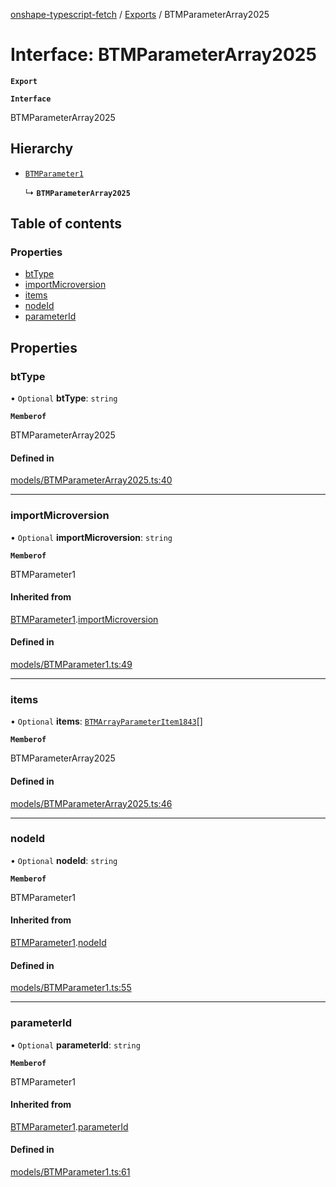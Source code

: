 [onshape-typescript-fetch](../README.md) / [Exports](../modules.md) / BTMParameterArray2025

# Interface: BTMParameterArray2025

**`Export`**

**`Interface`**

BTMParameterArray2025

## Hierarchy

- [`BTMParameter1`](BTMParameter1.md)

  ↳ **`BTMParameterArray2025`**

## Table of contents

### Properties

- [btType](BTMParameterArray2025.md#bttype)
- [importMicroversion](BTMParameterArray2025.md#importmicroversion)
- [items](BTMParameterArray2025.md#items)
- [nodeId](BTMParameterArray2025.md#nodeid)
- [parameterId](BTMParameterArray2025.md#parameterid)

## Properties

### btType

• `Optional` **btType**: `string`

**`Memberof`**

BTMParameterArray2025

#### Defined in

[models/BTMParameterArray2025.ts:40](https://github.com/toebes/onshape-typescript-fetch/blob/3e11ae1/models/BTMParameterArray2025.ts#L40)

___

### importMicroversion

• `Optional` **importMicroversion**: `string`

**`Memberof`**

BTMParameter1

#### Inherited from

[BTMParameter1](BTMParameter1.md).[importMicroversion](BTMParameter1.md#importmicroversion)

#### Defined in

[models/BTMParameter1.ts:49](https://github.com/toebes/onshape-typescript-fetch/blob/3e11ae1/models/BTMParameter1.ts#L49)

___

### items

• `Optional` **items**: [`BTMArrayParameterItem1843`](BTMArrayParameterItem1843.md)[]

**`Memberof`**

BTMParameterArray2025

#### Defined in

[models/BTMParameterArray2025.ts:46](https://github.com/toebes/onshape-typescript-fetch/blob/3e11ae1/models/BTMParameterArray2025.ts#L46)

___

### nodeId

• `Optional` **nodeId**: `string`

**`Memberof`**

BTMParameter1

#### Inherited from

[BTMParameter1](BTMParameter1.md).[nodeId](BTMParameter1.md#nodeid)

#### Defined in

[models/BTMParameter1.ts:55](https://github.com/toebes/onshape-typescript-fetch/blob/3e11ae1/models/BTMParameter1.ts#L55)

___

### parameterId

• `Optional` **parameterId**: `string`

**`Memberof`**

BTMParameter1

#### Inherited from

[BTMParameter1](BTMParameter1.md).[parameterId](BTMParameter1.md#parameterid)

#### Defined in

[models/BTMParameter1.ts:61](https://github.com/toebes/onshape-typescript-fetch/blob/3e11ae1/models/BTMParameter1.ts#L61)
